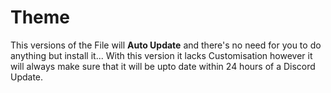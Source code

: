 # Theme

This versions of the File will **Auto Update** and there's no need for you to do anything but install it...
With this version it lacks Customisation however it will always make sure that it will be upto date within 24 hours of a Discord Update.
